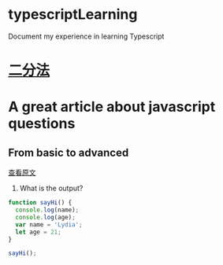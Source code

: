 # typescriptLearning

Document my experience in learning Typescript

# [二分法](leetcode-js/median-of-two-sorted-arrays.js)

# A great article about javascript questions

## From basic to advanced  
[查看原文](https://github.com/lydiahallie/javascript-questions)

1. What is the output?
```javascript
function sayHi() {
  console.log(name);
  console.log(age);
  var name = 'Lydia';
  let age = 21;
}

sayHi();
```